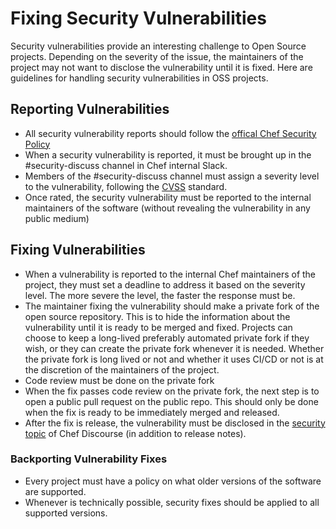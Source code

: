 # Fixing Security Vulnerabilities

Security vulnerabilities provide an interesting challenge to Open Source projects. Depending on the severity of the issue, the maintainers of the project may not want to disclose the vulnerability until it is fixed. Here are guidelines for handling security vulnerabilities in OSS projects.

## Reporting Vulnerabilities

* All security vulnerability reports should follow the [offical Chef Security Policy](https://www.chef.io/security/)
* When a security vulnerability is reported, it must be brought up in the #security-discuss channel in Chef internal Slack. 
* Members of the #security-discuss channel must assign a severity level to the vulnerability, following the [CVSS](https://www.first.org/cvss/) standard.
* Once rated, the security vulnerability must be reported to the internal maintainers of the software (without revealing the vulnerability in any public medium)

## Fixing Vulnerabilities
* When a vulnerability is reported to the internal Chef maintainers of the project, they must set a deadline to address it based on the severity level. The more severe the level, the faster the response must be.
* The maintainer fixing the vulnerability should make a private fork of the open source repository. This is to hide the information about the vulnerability until it is ready to be merged and fixed. Projects can choose to keep a long-lived preferably automated private fork if they wish, or they can create the private fork whenever it is needed. Whether the private fork is long lived or not and whether it uses CI/CD or not is at the discretion of the maintainers of the project.
* Code review must be done on the private fork
* When the fix passes code review on the private fork, the next step is to open a public pull request on the public repo. This should only be done when the fix is ready to be immediately merged and released.
* After the fix is release, the vulnerability must be disclosed in the [security topic](https://discourse.chef.io/c/chef-security) of Chef Discourse (in addition to release notes). 

### Backporting Vulnerability Fixes
* Every project must have a policy on what older versions of the software are supported.
* Whenever is technically possible, security fixes should be applied to all supported versions.